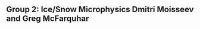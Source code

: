 Group 2: Ice/Snow Microphysics Dmitri Moisseev and Greg McFarquhar
------------------------------------------------------------------
